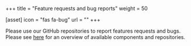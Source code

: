 +++
title = "Feature requests and bug reports"
weight = 50

[asset]
  icon = "fas fa-bug"
  url = ""
+++

Please use our GitHub repositories to report features requests and bugs. Please see [here](https://github.com/eclipse-emfcloud) for an overview of available components and repositories.